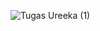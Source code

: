 ![Tugas Ureeka (1)](https://github.com/Andika73/Tugas-Frond-End-Ureeka/assets/119615517/785a7bde-e38d-475f-a608-b3fe909d88be)
